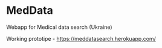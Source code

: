 # MedData
Webapp for Medical data search (Ukraine)

Working prototipe - https://meddatasearch.herokuapp.com/

